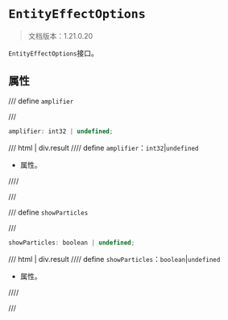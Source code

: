 # `EntityEffectOptions`

> 文档版本：1.21.0.20

`EntityEffectOptions`接口。

## 属性

/// define
`amplifier`


///

```js
amplifier: int32 | undefined;
```

/// html | div.result
//// define
`amplifier`：`int32`|`undefined`

- 属性。


////

///


/// define
`showParticles`


///

```js
showParticles: boolean | undefined;
```

/// html | div.result
//// define
`showParticles`：`boolean`|`undefined`

- 属性。


////

///

